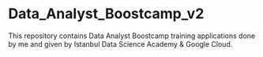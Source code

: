 # Data_Analyst_Boostcamp_v2
This repository contains Data Analyst Boostcamp training applications done by me and given by Istanbul Data Science Academy & Google Cloud.
